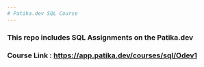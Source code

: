 ```yaml
---
# Patika.dev SQL Course
---
```

### This repo includes SQL Assignments on the Patika.dev
### Course Link : https://app.patika.dev/courses/sql/Odev1